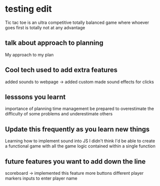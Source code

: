 # testing edit

Tic tac toe is an ultra competitive totally balanced game where whoever goes first is totally not at any advantage

## talk about approach to planning

My approach to my plan 

## Cool tech used to add extra features

added sounds to webpage -> added custom made sound effects for clicks

## lesssons you learnt
importance of planning
time management 
be prepared to overestimate the difficulty of some problems and underestimate others


## Update this frequently as you learn new things
Learning how to implement sound into JS
I didn't think I'd be able to create a functional game with all the game logic contained within a single function

## future features you want to add down the line
scoreboard -> implemented this feature
more buttons
different player markers
inputs to enter player name
